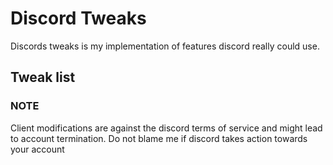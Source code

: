 # Discord Tweaks
Discords tweaks is my implementation of features discord really could use.

## Tweak list

### **NOTE**
Client modifications are against the discord terms of service and might lead to account termination. Do not blame me if discord takes action towards your account